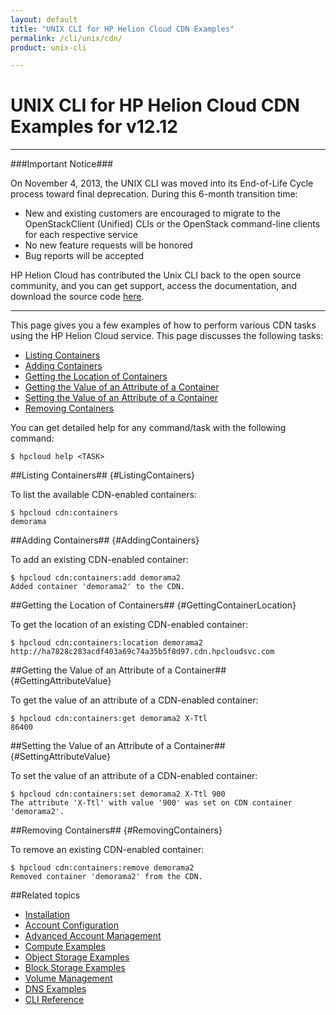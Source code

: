 ```yaml
---
layout: default
title: "UNIX CLI for HP Helion Cloud CDN Examples"
permalink: /cli/unix/cdn/
product: unix-cli

---
```

# UNIX CLI for HP Helion Cloud CDN Examples for v12.12

___________________

###Important Notice###

On November 4, 2013, the UNIX CLI was moved into its End-of-Life Cycle process toward final deprecation. During this 6-month transition time:

* New and existing customers are encouraged to migrate to the OpenStackClient (Unified) CLIs or the OpenStack command-line clients for each respective service
* No new feature requests will be honored
* Bug reports will be accepted

HP Helion Cloud has contributed the Unix CLI back to the open source community, and you can get support, access the documentation, and download the source code [here](https://github.com/hpcloud/unix_cli).

_________________________________________

This page gives you a few examples of how to perform various CDN tasks using the HP Helion Cloud service.  This page discusses the following tasks:

* [Listing Containers](#ListingContainers)
* [Adding Containers](#AddingContainers)
* [Getting the Location of Containers](#GettingContainerLocation)
* [Getting the Value of an Attribute of a Container](#GettingAttributeValue)
* [Setting the Value of an Attribute of a Container](#SettingAttributeValue)
* [Removing Containers](#RemovingContainers)

You can get detailed help for any command/task with the following command:

    $ hpcloud help <TASK>

##Listing Containers## {#ListingContainers}

To list the available CDN-enabled containers:

    $ hpcloud cdn:containers
    demorama

##Adding Containers## {#AddingContainers}

To add an existing CDN-enabled container:

    $ hpcloud cdn:containers:add demorama2
    Added container 'demorama2' to the CDN.

##Getting the Location of Containers## {#GettingContainerLocation}

To get the location of an existing CDN-enabled container:

    $ hpcloud cdn:containers:location demorama2
    http://ha7828c283acdf403a69c74a35b5f8d97.cdn.hpcloudsvc.com

##Getting the Value of an Attribute of a Container## {#GettingAttributeValue}

To get the value of an attribute of a CDN-enabled container:

    $ hpcloud cdn:containers:get demorama2 X-Ttl
    86400

##Setting the Value of an Attribute of a Container## {#SettingAttributeValue}

To set the value of an attribute of a CDN-enabled container:

    $ hpcloud cdn:containers:set demorama2 X-Ttl 900
    The attribute 'X-Ttl' with value '900' was set on CDN container 'demorama2'.

##Removing Containers## {#RemovingContainers}

To remove an existing CDN-enabled container:

    $ hpcloud cdn:containers:remove demorama2
    Removed container 'demorama2' from the CDN.


##Related topics

* [Installation](/cli/unix/install)
* [Account Configuration](/cli/unix/configuration)
* [Advanced Account Management](/cli/unix/account-management)
* [Compute Examples](/cli/unix/compute)
* [Object Storage Examples](/cli/unix/object-storage)
* [Block Storage Examples](/cli/unix/block-storage)
* [Volume Management](/block-storage/volume)
* [DNS Examples](/cli/unix/dns)
* [CLI Reference](/cli/unix/reference)
